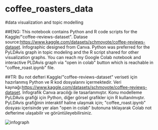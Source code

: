 # coffee_roasters_data
#data visualization and topic modelling

##ENG: This notebook contains Python and R code scripts for the Kaggle/"coffee-reviews-dataset".  Datase source:https://www.kaggle.com/datasets/schmoyote/coffee-reviews-dataset.  Infographic designed from Canva.
Python was preferred for the PyLDAvis graph in topic modeling and the R script shared for other visualization graphs.  You can reach my Google Colab notebook and interactive PLDAvis graph via "open in colab" button which is reachable in "coffee_roast.ipynb" file.

##TR: Bu not defteri Kaggle/"coffee-reviews-dataset" veriseti için hazırlanmış Python ve R kod dosyalarını içermektedir. Veri kaynağı:https://www.kaggle.com/datasets/schmoyote/coffee-reviews-dataset. İnfografik Canva aracılığı ile tasarlanmıştır. Konu modelleme PyLDAvis grafiği için Python, diğer görsel grafikler için R kullanılmıştır. PyLDAvis grafiğinin interaktif haline ulaşmak için; "coffee_roast.ipynb" dosyası içerisinde yer alan "open in colab" butonuna tıklayarak Colab not defterime ulaşabilir ve görüntüleyebilirsiniz.


![infograph](https://github.com/dataseda/coffee_roasters_data/assets/128044587/36630539-7628-4503-8aa3-df0c927a36d0)
